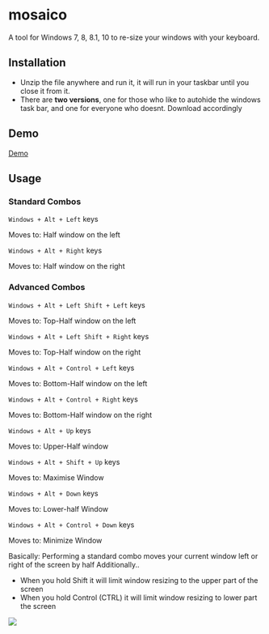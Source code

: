 # mosaico
A tool for Windows 7, 8, 8.1, 10 to re-size your windows with your keyboard.

## Installation
- Unzip the file anywhere and run it, it will run in your taskbar until you close it from it.
- There are **two versions**, one for those who like to autohide the windows task bar, and one for everyone who doesnt. Download accordingly

## Demo
[Demo](https://gfycat.com/DenseNeatCod)

## Usage

### Standard Combos

`Windows + Alt + Left` keys

Moves to: Half window on the left

`Windows + Alt + Right` keys

Moves to: Half window on the right


### Advanced Combos

`Windows + Alt + Left Shift + Left` keys

Moves to: Top-Half window on the left

`Windows + Alt + Left Shift + Right` keys

Moves to: Top-Half window on the right

`Windows + Alt + Control + Left` keys

Moves to: Bottom-Half window on the left

`Windows + Alt + Control + Right` keys

Moves to: Bottom-Half window on the right

`Windows + Alt + Up` keys

Moves to: Upper-Half window

`Windows + Alt + Shift + Up` keys

Moves to: Maximise Window

`Windows + Alt + Down` keys

Moves to: Lower-half Window

`Windows + Alt + Control + Down` keys

Moves to: Minimize Window

Basically:
Performing a standard combo moves your current window left or right of the screen by half
Additionally..

- When you hold Shift it will limit  window resizing to the upper part of the screen
- When you hold Control (CTRL) it will limit window resizing to lower part the screen

![](http://i.imgur.com/mw4JRbV.png)
